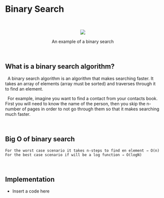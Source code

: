 # Binary Search

&nbsp;

<p align='center'>
  <img src="https://miro.medium.com/max/247/1*fMQ2cLdIEr3DoHitYyiSsg.png" />
  <div style='text-align: center;'>
    <span>An example of a binary search</span>
  </div>
</p>
&nbsp;

## What is a binary search algorithm?

&nbsp; A binary search algorithm is an algorithm that makes searching faster. It takes an array of elements (array must be sorted) and traverses through it to find an element.

&nbsp; For example, imagine you want to find a contact from your contacts book. First you will need to know the name of the person, then you skip the n-number of pages in order to not go through them so that it makes searching much faster.

&nbsp;

## **Big O of binary search**

```
For the worst case scenario it takes n-steps to find en element ⇒ O(n)
For the best case scenario if will be a log function ⇒ O(logN)
```

&nbsp;

## Implementation

- Insert a code here
